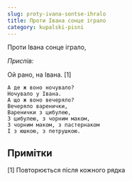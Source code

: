 ```yaml
---
slug: proty-ivana-sontse-ihralo
title: Проти Івана сонце іграло
category: kupalski-pisni
---
```

Проти Івана сонце іграло,

*Приспів:*

Ой рано, на Івана. [1]

```
А де ж воно ночувало?
Ночувало у Івана.
А що ж воно вечеряло?
Вечеряло варенички,
Варенички з цибулею,
З цибулею, з чорним маком,
З чорним маком, з пастернаком
І з юшкою, з петрушкою.
```

## Примітки

[1] Повторюється після кожного рядка
